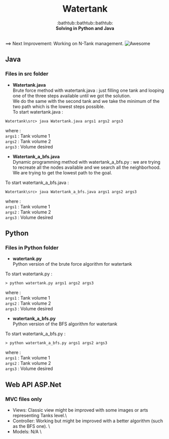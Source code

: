 <h1 align="center">Watertank</h1>

<div align="center">
  :bathtub::bathtub::bathtub:
</div>
<div align="center">
  <strong>Solving in Python and Java</strong>
</div>
<br />

==> Next Improvement: Working on N-Tank management. ![Awesome](https://cdn.rawgit.com/sindresorhus/awesome/d7305f38d29fed78fa85652e3a63e154dd8e8829/media/badge.svg) 

## Java 
###  Files in src folder   
- __Watertank.java__ \
Brute force method with watertank.java : just filling one tank and looping one of the three steps available until we got the solution.\
We do the same with the second tank and we take the minimum of the two path which is the lowest steps possible.\
To start watertank.java :
```
Watertank\src> java Watertank.java args1 args2 args3
```
where :\
`args1` : Tank volume 1 \
`args2` : Tank volume 2\
`args3` : Volume desired

- __Watertank_a_bfs.java__ \
Dynamic programming method with watertank_a_bfs.py : we are trying to recreate all the nodes available and we search all the neighborhood.\
We are trying to get the lowest path to the goal.

To start watertank_a_bfs.java :
```
Watertank\src> java Watertank_a_bfs.java args1 args2 args3
```
where :\
`args1` : Tank volume 1 \
`args2` : Tank volume 2\
`args3` : Volume desired


## Python
###  Files in Python folder   
- __watertank.py__ \
Python version of the brute force algorithm for watertank

To start watertank.py :
```
> python watertank.py args1 args2 args3
```
where :\
`args1` : Tank volume 1 \
`args2` : Tank volume 2\
`args3` : Volume desired


- __watertank_a_bfs.py__ \
Python version of the BFS algorithm for watertank

To start watertank_a_bfs.py :
```
> python watertank_a_bfs.py args1 args2 args3
```
where :\
`args1` : Tank volume 1 \
`args2` : Tank volume 2\
`args3` : Volume desired


## Web API ASP.Net
###  MVC files only
- Views:  Classic view might be improved with some images or arts representing Tanks level.\
- Controller: Working but might be improved with a better algorithm (such as the BFS one). \
- Models: N/A \

